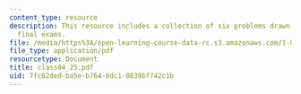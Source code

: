 ```yaml
---
content_type: resource
description: This resource includes a collection of six problems drawn from past years?
  final exams.
file: /media/https%3A/open-learning-course-data-rc.s3.amazonaws.com/1-050-solid-mechanics-fall-2004/7fc62dedba5eb7648dc10839bf742c1b_class04_25.pdf
file_type: application/pdf
resourcetype: Document
title: class04_25.pdf
uid: 7fc62ded-ba5e-b764-8dc1-0839bf742c1b
---
```

